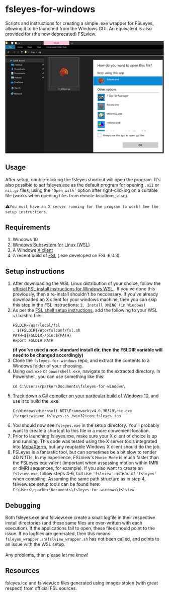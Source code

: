 # fsleyes-for-windows
Scripts and instructions for creating a simple .exe wrapper for FSLeyes, allowing it to be launched from the Windows GUI. An equivalent is also provided for (the now deprecated) FSLview.

![](https://github.com/PichardRarker/fsleyes-for-windows/blob/master/fsleyes-for-windows.png) 

 ## Usage
 After setup, double-clicking the fsleyes shortcut will open the program. It's also possible to set fsleyes.exe as the default program for opening `.nii` or `nii.gz` files,  using the `'Open with'` option after right-clicking on a suitable file (works when opening files from remote locations, also).<br>
<br>
 :warning:```You must have an X server running for the program to work! See the setup instructions.```


## Requirements
   1. Windows 10
   2. [Windows Subsystem for Linux (WSL)](https://docs.microsoft.com/en-us/windows/wsl/install-win10)
   3. A Windows [X client](https://superuser.com/questions/99303/what-are-my-x-client-options-for-ms-windows)
   4. A recent build of [FSL](https://fsl.fmrib.ox.ac.uk/fsl/fslwiki) (.exe developed on FSL 6.0.3)
   
## Setup instructions
   1. After downloading the WSL Linux distribution of your choice, follow the [official FSL install instructions for Windows WSL ](https://fsl.fmrib.ox.ac.uk/fsl/fslwiki/FslInstallation/Windows). If you've done this previously, then a re-install shouldn't be neccessary. If you've already downloaded an X client for your windows machine, then you can skip this step in the FSL instructions: `2. Install XMING (in Windows)`
   2. As per the [FSL shell setup instructions](https://fsl.fmrib.ox.ac.uk/fsl/fslwiki/FslInstallation/ShellSetup), add the following to your WSL ~/.bashrc file:
      ```
      FSLDIR=/usr/local/fsl
      . ${FSLDIR}/etc/fslconf/fsl.sh
      PATH=${FSLDIR}/bin:${PATH}
      export FSLDIR PATH
      ```
      **(if you've used a non-standard install dir, then the FSLDIR variable will need to be changed accordingly)**
   3. Clone the `fsleyes-for-windows` repo, and extract the contents to a Windows folder of your choosing. 
   4. Using `cmd.exe` or `powershell.exe`, navigate to the extracted directory. In Powershell, you can use something like this:
      ```
      cd C:\Users\rparker\Documents\fsleyes-for-windows\
      ```
   5. [Track down a C# compiler on your particular build of Windows 10](https://docs.microsoft.com/en-us/dotnet/csharp/language-reference/compiler-options/command-line-building-with-csc-exe), and use it to build the .exe:
      ```
      C:\Windows\Microsoft.NET\Framework\v4.0.30319\csc.exe /target:winexe fsleyes.cs /win32icon:fsleyes.ico
      ```
   6. You should now see `fsleyes.exe` in the setup directory. You'll probably want to create a shortcut to this file in a more convenient location.  
   7. Prior to launching fsleyes.exe, make sure your X client of choice is up and running. This code was tested using the X server tools integrated into [MobaXterm](https://mobaxterm.mobatek.net/), but any reuptable Windows X client should do the job. 
   8. FSLeyes is a fantastic tool, but can sometimes be a bit slow to render 4D NIfTIs. In my experience, FSLview's `Movie Mode` is much faster than the FSLeyes equivalent (important when assessing motion within fMRI or dMRI sequences, for example). If you also want to create an `fslview.exe`, follow steps 4-6, but use `'fslview'` instead of `'fsleyes'` when compiling. Assuming the same path structure as in step 4, fslview.exe setup tools can be found here:
    ```
    C:\Users\rparker\Documents\fsleyes-for-windows\fslview
    ```
   
   ## Debugging
   
   Both fsleyes.exe and fslview.exe create a small logfile in their respective install directories (and these same files are over-written with each execution). If the applications fail to open, these files should point to the issue. If no logfiles are generated, then this means `fsleyes_wrapper.sh`/`fslview_wrapper.sh` has not been called, and points to an issue with the WSL setup.<br>
   <br>
   Any problems, then please let me know!
   
   ## Resources 
   
   fsleyes.ico and fslview.ico files generated using images stolen (with great respect) from official FSL sources. 
   

